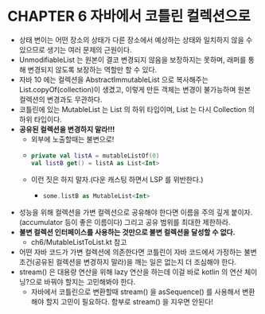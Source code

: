 # CHAPTER 6 자바에서 코틀린 컬렉션으로

- 상태 변이는 어떤 장소의 상태가 다른 장소에서 예상하는 상태와 일치하지 않을 수 있으므로 생기는 여러 문제의 근원이다.
- UnmodifiableList 는 원본이 결코 변경되지 않음을 보장하지는 못하며, 래퍼를 통해 변경되지 않도록 보장하는 역할만 할 수 있다.
- 자바 10 에는 컬렉션을 AbstractImmutableList 으로 복사해주는 List.copyOf(collection)이 생겼고, 이렇게 만든 객체는 변경이 불가능하며 원본 컬렉션의 변경과도 무관하다.
- 코틀린에 있는 MutableList 는 List 의 하위 타입이며, List 는 다시 Collection 의 하위 타입이다.
- **공유된 컬렉션을 변경하지 말라!!!**
  - 외부에 노출할때는 불변으로!
  - ~~~kotlin
    private val listA = mutableListOf(0)
    val listB get() = listA as List<Int>
    ~~~
  - 이런 짓은 하지 말자.(다운 캐스팅 하면서 LSP 를 위반한다.)
    - ~~~kotlin
      some.listB as MutableList<Int>
      ~~~
- 성능을 위해 컬렉션을 가변 컬렉션으로 공유해야 한다면 이름을 주의 깊게 붙이자.(accumulator 등이 좋은 이름이다) 그리고 공유 범위를 최대한 제한하라.
- **불변 컬렉션 인터페이스를 사용하는 것만으로 불변 컬렉션을 달성할 수 없다.**
  - ch6/MutableListToList.kt 참고
- 어떤 자바 코드가 가변 컬렉션에 의존한다면 코틀린이 자바 코드에서 가정하는 불변 조건(공유된 컬렉션을 변경하지 말라)을 깨는 일은 없는지 더 조심해야 한다.
- stream() 은 대용량 연산을 위해 lazy 연산을 하는데 이걸 바로 kotlin 의 연산 체이닝?으로 바꿔야 할지는 고민해봐야 한다. 
  - 자바에서 코틀린으로 변환할때 stream() 을 asSequence() 를 사용해서 변환해야 할지 고민이 필요하다. 함부로 stream() 을 지우면 안된다!